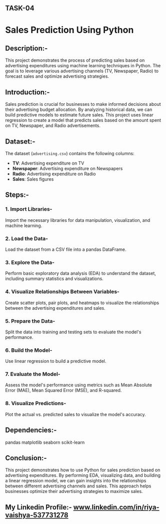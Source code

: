 ## TASK-04

# Sales Prediction Using Python

## Description:-

This project demonstrates the process of predicting sales based on advertising expenditures using machine learning techniques in Python. The goal is to leverage various advertising channels (TV, Newspaper, Radio) to forecast sales and optimize advertising strategies.

## Introduction:-

Sales prediction is crucial for businesses to make informed decisions about their advertising budget allocation. By analyzing historical data, we can build predictive models to estimate future sales. This project uses linear regression to create a model that predicts sales based on the amount spent on TV, Newspaper, and Radio advertisements.

## Dataset:-

The dataset (`advertising.csv`) contains the following columns:
- **TV**: Advertising expenditure on TV
- **Newspaper**: Advertising expenditure on Newspapers
- **Radio**: Advertising expenditure on Radio
- **Sales**: Sales figures
  
## Steps:-

### 1. Import Libraries-
Import the necessary libraries for data manipulation, visualization, and machine learning.

### 2. Load the Data-
Load the dataset from a CSV file into a pandas DataFrame.

### 3. Explore the Data-
Perform basic exploratory data analysis (EDA) to understand the dataset, including summary statistics and visualizations.

### 4. Visualize Relationships Between Variables-
Create scatter plots, pair plots, and heatmaps to visualize the relationships between the advertising expenditures and sales.

### 5. Prepare the Data-
Split the data into training and testing sets to evaluate the model's performance.

### 6. Build the Model-
Use linear regression to build a predictive model.

### 7. Evaluate the Model-
Assess the model's performance using metrics such as Mean Absolute Error (MAE), Mean Squared Error (MSE), and R-squared.

### 8. Visualize Predictions-
Plot the actual vs. predicted sales to visualize the model's accuracy.

## Dependencies:-

pandas
matplotlib
seaborn
scikit-learn

## Conclusion:-

This project demonstrates how to use Python for sales prediction based on advertising expenditures. By performing EDA, visualizing data, and building a linear regression model, we can gain insights into the relationships between different advertising channels and sales. This approach helps businesses optimize their advertising strategies to maximize sales.

## My Linkedin Profile:- www.linkedin.com/in/riya-vaishya-537731278
